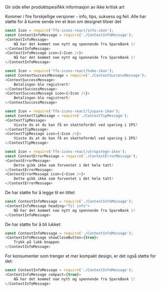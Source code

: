 Gir side eller produktspesifikk informasjon av ikke kritisk art

Kommer i fire forskjellige versjoner - info, tips, suksess og feil.
Alle har støtte for å kunne sende inn et ikon om designet tilsier det

```js
const Icon = require('ffe-icons-react/info-ikon');
const ContextInfoMessage = require('./ContextInfoMessage');
<ContextInfoMessage>
    Nå har det kommet noe nytt og spennende fra SpareBank 1!
</ContextInfoMessage>
<ContextInfoMessage icon={<Icon />}>
    Nå har det kommet noe nytt og spennende fra SpareBank 1!
</ContextInfoMessage>
```

```js
const Icon = require('ffe-icons-react/hake-ikon');
const ContextSuccessMessage = require('./ContextSuccessMessage');
<ContextSuccessMessage>
    Betalingen ble registrert!
</ContextSuccessMessage>
<ContextSuccessMessage icon={<Icon />}>
    Betalingen ble registrert!
</ContextSuccessMessage>
```

```js
const Icon = require('ffe-icons-react/lyspare-ikon');
const ContextTipMessage = require('./ContextTipMessage');
<ContextTipMessage>
    Visste du at du kan få en skattefordel ved sparing i IPS?
</ContextTipMessage>
<ContextTipMessage icon={<Icon />}>
    Visste du at du kan få en skattefordel ved sparing i IPS?
</ContextTipMessage>
```

```js
const Icon = require('ffe-icons-react/utropstegn-ikon');
const ContextErrorMessage = require('./ContextErrorMessage');
<ContextErrorMessage>
    Dette gikk ikke som forventet i det hele tatt!
</ContextErrorMessage>
<ContextErrorMessage icon={<Icon />}>
    Dette gikk ikke som forventet i det hele tatt!
</ContextErrorMessage>
```

De har støtte for å legge til en tittel:

```js
const ContextInfoMessage = require('./ContextInfoMessage');
<ContextInfoMessage heading="Til info">
    Nå har det kommet noe nytt og spennende fra SpareBank 1!
</ContextInfoMessage>
```

De har støtte for å bli lukket:

```js
const ContextInfoMessage = require('./ContextInfoMessage');
<ContextInfoMessage showCloseButton={true}>
    Trykk på lukk-knappen
</ContextInfoMessage>
```

For konsumenter som trenger et mer kompakt design, er det også støtte for det:

```js
const ContextInfoMessage = require('./ContextInfoMessage');
<ContextInfoMessage compact={true}>
    Nå har det kommet noe nytt og spennende fra SpareBank 1!
</ContextInfoMessage>
```
